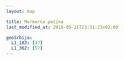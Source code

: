 ```yaml
---
layout: map

title: Mermerna pećina
last_modified_at: 2018-05-21T23:31:23+02:00

geoSrbija:
  L1_183: [47]
  L1_362: [57]
---
```

